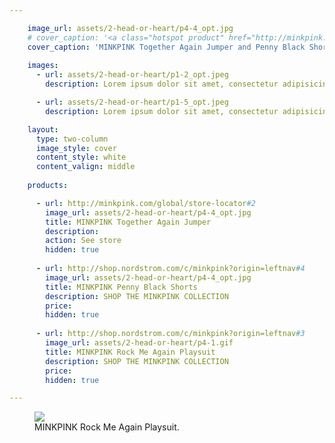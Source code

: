 ```yaml
---

    image_url: assets/2-head-or-heart/p4-4_opt.jpg
    # cover_caption: '<a class="hotspot product" href="http://minkpink.com/global/store-locator#2" target="_blank">MINKPINK Together Again Jumper and Penny Black Shorts.</a>'
    cover_caption: 'MINKPINK Together Again Jumper and Penny Black Shorts.'
    
    images:
      - url: assets/2-head-or-heart/p1-2_opt.jpeg
        description: Lorem ipsum dolor sit amet, consectetur adipisicing elit, sed do eiusmod tempor incididunt ut labore et dolore magna aliqua. Ut enim ad minim veniam, quis nostrud exercitation ullamco laboris nisi ut aliquip ex ea commodo consequat. Duis aute irure dolor in reprehenderit in voluptate velit esse cillum dolore eu fugiat nulla pariatur. Excepteur sint occaecat cupidatat non proident, sunt in culpa qui officia deserunt mollit anim id est laborum.

      - url: assets/2-head-or-heart/p1-5_opt.jpeg
        description: Lorem ipsum dolor sit amet, consectetur adipisicing elit, sed do eiusmod tempor incididunt ut labore et dolore magna aliqua. Ut enim ad minim veniam, quis nostrud exercitation ullamco laboris nisi ut aliquip ex ea commodo consequat. Duis aute irure dolor in reprehenderit in voluptate velit esse cillum dolore eu fugiat nulla pariatur. Excepteur sint occaecat cupidatat non proident, sunt in culpa qui officia deserunt mollit anim id est laborum.

    layout:
      type: two-column
      image_style: cover
      content_style: white
      content_valign: middle
      
    products:

      - url: http://minkpink.com/global/store-locator#2 
        image_url: assets/2-head-or-heart/p4-4_opt.jpg
        title: MINKPINK Together Again Jumper
        description: 
        action: See store
        hidden: true
        
      - url: http://shop.nordstrom.com/c/minkpink?origin=leftnav#4
        image_url: assets/2-head-or-heart/p4-4_opt.jpg
        title: MINKPINK Penny Black Shorts
        description: SHOP THE MINKPINK COLLECTION
        price: 
        hidden: true
        
      - url: http://shop.nordstrom.com/c/minkpink?origin=leftnav#3
        image_url: assets/2-head-or-heart/p4-1.gif
        title: MINKPINK Rock Me Again Playsuit
        description: SHOP THE MINKPINK COLLECTION
        price: 
        hidden: true

---
```


<figure class="gif">
  <img src="../assets/2-head-or-heart/p4-1.gif">
  <figcaption class="inset">
    MINKPINK Rock Me Again Playsuit.
    <!-- <a class="hotspot product" href="http://shop.nordstrom.com/c/minkpink?origin=leftnav#3">MINKPINK Rock Me Again Playsuit.</a>     -->
  </figcaption>
</figure>